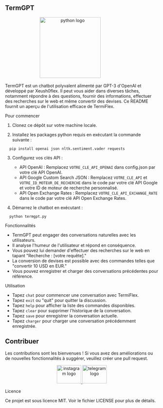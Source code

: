## TermGPT

<div align="center">
 <img src="https://cdn.jsdelivr.net/gh/devicons/devicon/icons/python/python-original.svg" height="200" alt="python logo"  />
  <img width="72" />
</div>

TermGPT est un chatbot polyvalent alimenté par GPT-3 d'OpenAI et développé par Xeush0flex. Il peut vous aider dans diverses tâches, notamment répondre à des questions, fournir des informations, effectuer des recherches sur le web et même convertir des devises. Ce README fournit un aperçu de l'utilisation efficace de TermiFlex.

Pour commencer

1. Clonez ce dépôt sur votre machine locale.

2. Installez les packages python requis en exécutant la commande suivante :

 ```
   pip install openai json nltk.sentiment.vader requests
 ```

3. Configurez vos clés API :

   - API OpenAI : Remplacez `VOTRE_CLE_API_OPENAI` dans config.json par votre clé API OpenAI.
   - API Google Custom Search JSON : Remplacez `VOTRE_CLE_API` et `VOTRE_ID_MOTEUR_DE_RECHERCHE` dans le code par votre clé API Google et votre ID de moteur de recherche personnalisé.
   - API Open Exchange Rates : Remplacez `VOTRE_CLE_API_EXCHANGE_RATE` dans le code par votre clé API Open Exchange Rates.

4. Démarrez le chatbot en exécutant :

 ```
   python termgpt.py
 ```

Fonctionnalités

- TermGPT peut engager des conversations naturelles avec les utilisateurs.
- Il analyse l'humeur de l'utilisateur et répond en conséquence.
- Vous pouvez lui demander d'effectuer des recherches sur le web en tapant "Recherche : [votre requête]."
- La conversion de devises est possible avec des commandes telles que "convertir 10 USD en EUR."
- Vous pouvez enregistrer et charger des conversations précédentes pour référence.

Utilisation

- Tapez `chat` pour commencer une conversation avec TermiFlex.
- Tapez `exit` ou "quit" pour quitter la discussion.
- Tapez `help` pour afficher la liste des commandes disponibles.
- Tapez `clear` pour supprimer l'historique de la conversation.
- Tapez `save` pour enregistrer la conversation actuelle.
- Tapez `charger` pour charger une conversation précédemment enregistrée.

## Contribuer

Les contributions sont les bienvenues ! Si vous avez des améliorations ou de nouvelles fonctionnalités à suggérer, veuillez créer une pull request.

<div align="center">
<a href="https://instagram.com/xeush0flex" target="_blank">
    <img src="https://raw.githubusercontent.com/maurodesouza/profile-readme-generator/master/src/assets/icons/social/instagram/default.svg" width="80" height="60" alt="instagram logo"  />
  </a>
  <a href="https://t.me/xeush0flex" target="_blank">
    <img src="https://raw.githubusercontent.com/maurodesouza/profile-readme-generator/master/src/assets/icons/social/telegram/default.svg" width="80" height="60" alt="telegram logo"  />
  </a>
</div>

Licence

Ce projet est sous licence MIT. Voir le fichier LICENSE pour plus de détails.
